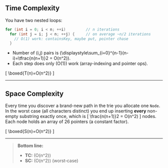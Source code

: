 ## Time Complexity  
You have two nested loops:

```cpp
for (int i = 0; i < n; ++i)         // n iterations
  for (int j = i; j < n; ++j) {     // on average ~n/2 iterations
    // O(1) work: containsKey, maybe put, pointer chase
  }
```

- Number of (i,j) pairs is \(\displaystyle\sum_{i=0}^{n-1}(n-i)=\tfrac{n(n+1)}2 = O(n^2)\).  
- Each step does only \(O(1)\) work (array-indexing and pointer ops).  

\[
\boxed{T(n)=O(n^2)}
\]

---

## Space Complexity  
Every time you discover a brand-new path in the trie you allocate one `Node`.  In the worst case (all characters distinct) you end up inserting **every** non-empty substring exactly once, which is
\[
\frac{n(n+1)}2 = O(n^2)
\]
nodes.  Each node holds an array of 26 pointers (a constant factor).

\[
\boxed{S(n)=O(n^2)}
\]

---

> **Bottom line:**  
> - **TC:** \(O(n^2)\)  
> - **SC:** \(O(n^2)\) (worst‐case)